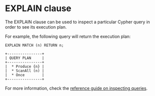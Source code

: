 # EXPLAIN clause

The EXPLAIN clause can be used to inspect a particular Cypher query in order to see its
execution plan.

For example, the following query will return the execution plan:

```cypher
EXPLAIN MATCH (n) RETURN n;
```

```
+----------------+
| QUERY PLAN     |
+----------------+
|  * Produce {n} |
|  * ScanAll (n) |
|  * Once        |
+----------------+
```

For more information, check the [reference guide on inspecting queries](/query-data/performance-optimization). 